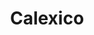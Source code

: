 ---
title: "Calexico"
summary: "American band from Tucson, Arizona that shares a sun-bleached border with many performers and musical styles. Comprised of two core members, and , Calexico became its own entity in 1996 with the release of the LP. Although that record marked the band's first official output, Joey and John had already been playing together as collaborating members of Arizona mainstays . A wide variety of tours, performances and recording sessions as Calexico and with other artists , as well as their continuing relationship with Giant Sand, allowed the band the opportunity to develop as artists. Over time, Calexico has featured a revolving cast of musicians and instruments, and the bands sonic growth can be traced through its varied releases. The band took their name from Calexico, California, a city on the boundary of California and Mexico."
slug: "calexico"
image: "calexico.jpg"
apple_music_artist_url: "https://music.apple.com/gb/artist/calexico/14351970"
wikipedia_url: "https://en.wikipedia.org/wiki/Calexico_(band)"
---